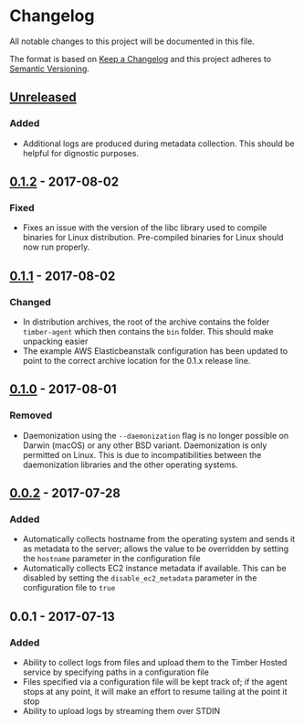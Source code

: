 # Changelog

All notable changes to this project will be documented in this file.

The format is based on [Keep a Changelog](http://keepachangelog.com/en/1.0.0/)
and this project adheres to [Semantic Versioning](http://semver.org/spec/v2.0.0.html).

## [Unreleased]
### Added
  - Additional logs are produced during metadata collection. This should be
    helpful for dignostic purposes.

## [0.1.2] - 2017-08-02
### Fixed
  - Fixes an issue with the version of the libc library used to compile binaries
    for Linux distribution. Pre-compiled binaries for Linux should now run
    properly.

## [0.1.1] - 2017-08-02
### Changed
- In distribution archives, the root of the archive contains the folder
  `timber-agent` which then contains the `bin` folder. This should make
  unpacking easier
- The example AWS Elasticbeanstalk configuration has been updated to point to
  the correct archive location for the 0.1.x release line.

## [0.1.0] - 2017-08-01
### Removed
- Daemonization using the `--daemonization` flag is no longer possible on Darwin
  (macOS) or any other BSD variant. Daemonization is only permitted on Linux.
  This is due to incompatibilities between the daemonization libraries and the
  other operating systems.

## [0.0.2] - 2017-07-28
### Added
- Automatically collects hostname from the operating system and sends it as metadata
  to the server; allows the value to be overridden by setting the `hostname` parameter
  in the configuration file
- Automatically collects EC2 instance metadata if available. This can be disabled by
  setting the `disable_ec2_metadata` parameter in the configuration file to `true`

## 0.0.1 - 2017-07-13
### Added
- Ability to collect logs from files and upload them to the Timber Hosted service by
  specifying paths in a configuration file
- Files specified via a configuration file will be kept track of; if the agent
  stops at any point, it will make an effort to resume tailing at the point it
  stop
- Ability to upload logs by streaming them over STDIN

[Unreleased]: https://github.com/timberio/agent/compare/v0.1.2...HEAD
[0.1.2]: https://github.com/timberio/agent/compare/v0.1.1...v0.1.2
[0.1.1]: https://github.com/timberio/agent/compare/v0.1.0...v0.1.1
[0.1.0]: https://github.com/timberio/agent/compare/v0.0.2...v0.1.0
[0.0.2]: https://github.com/timberio/agent/compare/v0.0.1...v0.0.2
